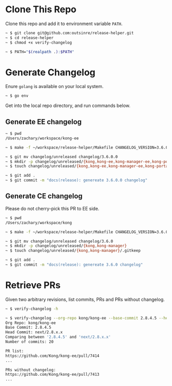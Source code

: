 # Clone This Repo

Clone this repo and add it to environment variable `PATH`.

```bash
~ $ git clone git@github.com:outsinre/release-helper.git
~ $ cd release-helper
~ $ chmod +x verify-changelog

~ $ PATH="$(realpath .):$PATH"
```

# Generate Changelog

Enure `golang` is available on your local system.

```bash
~ $ go env
```

Get into the local repo directory, and run commands below.

## Generate EE changelog

```bash
~ $ pwd
/Users/zachary/workspace/kong-ee

~ $ make -f ~/workspace/release-helper/Makefile CHANGELOG_VERSION=3.6.0.0 generate-ee

~ $ git mv changelog/unreleased changelog/3.6.0.0
~ $ mkdir -p changelog/unreleased/{kong,kong-ee,kong-manager-ee,kong-portal}
~ $ touch changelog/unreleased/{kong,kong-ee,kong-manager-ee,kong-portal}/.gitkeep

~ $ git add .
~ $ git commit -m "docs(release): genereate 3.6.0.0 changelog"
```

## Generate CE changelog

Please do not cherry-pick this PR to EE side.

```bash
~ $ pwd
/Users/zachary/workspace/kong

~ $ make -f ~/workspace/release-helper/Makefile CHANGELOG_VERSION=3.6.0 generate-ce

~ $ git mv changelog/unreleased changelog/3.6.0
~ $ mkdir -p changelog/unreleased/{kong,kong-manager}
~ $ touch changelog/unreleased/{kong,kong-manager}/.gitkeep

~ $ git add .
~ $ git commit -m "docs(release): genereate 3.6.0 changelog"
```

# Retrieve PRs

Given two arbitrary revisions, list commits, PRs and PRs without changelog.

```bash
~ $ verify-changelog -h

~ $ verify-changelog --org-repo kong/kong-ee --base-commit 2.8.4.5 --head-commit next/2.8.x.x
Org Repo: kong/kong-ee
Base Commit: 2.8.4.5
Head Commit: next/2.8.x.x
Comparing between '2.8.4.5' and 'next/2.8.x.x'
Number of commits: 20

PR list:
https://github.com/Kong/kong-ee/pull/7414
...

PRs without changelog:
https://github.com/Kong/kong-ee/pull/7413
...
```
